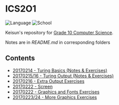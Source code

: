 # ICS2O1

![Language](https://img.shields.io/badge/language-turing-red.svg?style=flat-square)
![School](https://img.shields.io/badge/school-langstaff-010042.svg?style=flat-square)

Keisun's repository for
[Grade 10 Computer Science](http://moodle2.yrdsb.ca/course/view.php?id=12006).

Notes are in *README.md* in corresponding folders

## Contents

- [20170214 - Turing Basics (Notes & Exercises)](20170214_turing-basics)
- [20170215/16 - Turing Output (Notes & Exercises)](20170215_turing-output)
- [20170216 - Extra Output Exercises](20170216_extra-output-exercises)
- [20170222 - Screen](20170222_screen)
- [20170222 - Graphics and Fonts Exercises](20170222_graphics-and-fonts-exercises)
- [20170223/24 - More Graphics Exercises](20170223_more-graphics-exercises)
